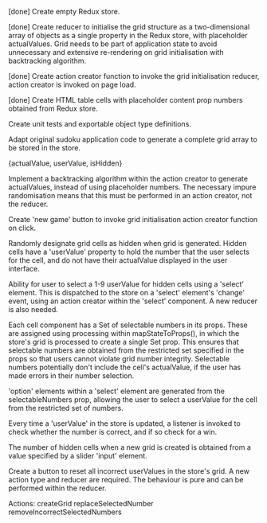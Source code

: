 

[done] Create empty Redux store.

[done] Create reducer to initialise the grid structure as a two-dimensional array of objects as a single property in the Redux store, with placeholder actualValues. Grid needs to be part of application state to avoid unnecessary and extensive re-rendering on grid initialisation with backtracking algorithm.

[done] Create action creator function to invoke the grid initialisation reducer, action creator is invoked on page load.

[done] Create HTML table cells with placeholder content prop numbers obtained from Redux store.

Create unit tests and exportable object type definitions.

Adapt original sudoku application code to generate a complete grid array to be stored in the store.

{actualValue, userValue, isHidden}

Implement a backtracking algorithm within the action creator to generate actualValues, instead of using placeholder numbers. The necessary impure randomisation means that this must be performed in an action creator, not the reducer.

Create 'new game' button to invoke grid initialisation action creator function on click.

Randomly designate grid cells as hidden when grid is generated. Hidden cells have a 'userValue' property to hold the number that the user selects for the cell, and do not have their actualValue displayed in the user interface.

Ability for user to select a 1-9 userValue for hidden cells using a 'select' element. This is dispatched to the store on a 'select' element's 'change' event, using an action creator within the 'select' component. A new reducer is also needed.

Each cell component has a Set of selectable numbers in its props. These are assigned using processing within mapStateToProps(), in which the store's grid is processed to create a single Set prop. This ensures that selectable numbers are obtained from the restricted set specified in the props so that users cannot violate grid number integrity. Selectable numbers potentially don't include the cell's actualValue, if the user has made errors in their number selection.

'option' elements within a 'select' element are generated from the selectableNumbers prop, allowing the user to select a userValue for the cell from the restricted set of numbers.

Every time a 'userValue' in the store is updated, a listener is invoked to check whether the number is correct, and if so check for a win.

The number of hidden cells when a new grid is created is obtained from a value specified by a slider 'input' element.

Create a button to reset all incorrect userValues in the store's grid. A new action type and reducer are required. The behaviour is pure and can be performed within the reducer.

Actions:
createGrid
replaceSelectedNumber
removeIncorrectSelectedNumbers
